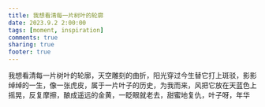 ```yaml
---
title: 我想看清每一片树叶的轮廓
date: 2023.9.2 2:00:00
tags: [moment, inspiration]
comments: true
sharing: true
footer: true
---
```

我想看清每一片树叶的轮廓，天空雕刻的曲折，阳光穿过今生替它打上斑驳，影影绰绰的一生，像一张虎皮，属于一片叶子的历史，为我而来，风把它放在天蓝色上摇晃，反复摩擦，酿成遥远的金黄，一眨眼就老去，甜蜜地复仇，叶子呀，年华

